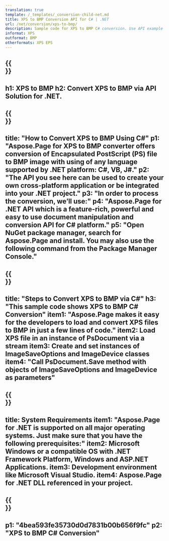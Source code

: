 ```yaml
---
translation: true
template: /_templates/_conversion-child-net.md
title: XPS to BMP Conversion API for C# | .NET
url: /net/conversion/xps-to-bmp/ 
description: Sample code for XPS to BMP C# conversion. Use API example code for batch XPS files to BMP conversion within VB.NET, Asp.NET or any .NET based application.
informat: XPS
outformat: BMP
otherformats: XPS EPS
---
```


{{<section banner>}}
---
h1: XPS to BMP
h2: Convert XPS to BMP via API Solution for .NET.
---

{{<section overview>}}
---
title: "How to Convert XPS to BMP Using C#"
p1: "Aspose.Page for XPS to BMP converter offers conversion of Encapsulated PostScript (PS) file to BMP image with using of any language supported by .NET platform: C#, VB, J#."
p2: "The API you see here can be used to create your own cross-platform application or be integrated into your .NET project."
p3: "In order to process the conversion, we’ll use:"
p4: "Aspose.Page for .NET API which is a feature-rich, powerful and easy to use document manipulation and conversion API for C# platform."
p5: "Open NuGet package manager, search for Aspose.Page and install. You may also use the following command from the Package Manager Console."
---

{{<section feature1>}}
---
title: "Steps to Convert XPS to BMP via C#"
h3: "This sample code shows XPS to BMP C# Conversion"
item1: "Aspose.Page makes it easy for the developers to load and convert XPS files to BMP in just a few lines of code."
item2: Load XPS file in an instance of PsDocument via a stream
item3: Create and set instances of ImageSaveOptions and ImageDevice classes
item4: "Call PsDocument.Save method with objects of ImageSaveOptions and ImageDevice as parameters"
---

{{<section feature2>}}
---
title: System Requirements
item1: "Aspose.Page for .NET is supported on all major operating systems. Just make sure that you have the following prerequisites:"
item2: Microsoft Windows or a compatible OS with .NET Framework Platform, Windows and ASP.NET Applications.
item3: Development environment like Microsoft Visual Studio.
item4: Aspose.Page for .NET DLL referenced in your project.
---

{{<section gist>}}
---
p1: "4bea593fe35730d0d7831b00b656f9fc"
p2: "XPS to BMP C# Conversion"
---

